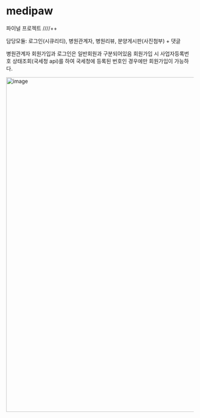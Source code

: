 # medipaw
파이널 프로젝트
////++

담당모듈: 로그인(시큐리티), 병원관계자, 병원리뷰, 분양게시판(사진첨부) + 댓글

병원관계자 회원가입과 로그인은 일반회원과 구분되어있음
회원가입 시 사업자등록번호 상태조회(국세청 api)를 하여 국세청에 등록된 번호인 경우에만 회원가입이 가능하다.

<img width="898" alt="image" src="https://github.com/naranararan/medipaw_FinalProject/assets/140357519/9a5fb63a-6c93-4ea0-8095-c18bb2a13f13">
